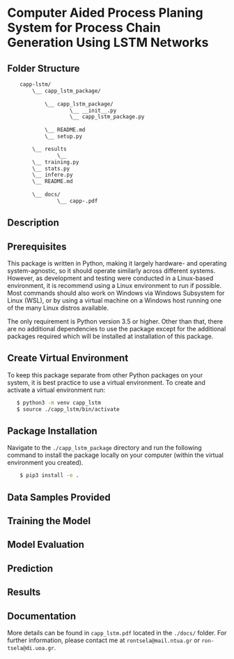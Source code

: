 # Computer Aided Process Planing System for Process Chain Generation Using LSTM Networks

## Folder Structure

```bash
    capp-lstm/
        \__ capp_lstm_package/
            
            \__ capp_lstm_package/
                    \__ __init__.py
                    \__ capp_lstm_package.py
            
            \__ README.md
            \__ setup.py

        \__ results
                \__ 
        \__ training.py
        \__ stats.py
        \__ infere.py
        \__ README.md
        
        \__ docs/
                \__ capp-.pdf
```

## Description

## Prerequisites

This package is written in Python, making it largely hardware- and operating system-agnostic, so it should operate similarly across different systems. However, as development and testing were conducted in a Linux-based environment, it is recommend using a Linux environment to run  if possible. Most commands should also work on Windows via Windows Subsystem for Linux (WSL), or by using a virtual machine on a Windows host running one of the many Linux distros available.

The only requirement is Python version 3.5 or higher. Other than that, there are no additional dependencies to use the package except for the additional packages required which will be installed at installation of this package.

## Create Virtual Environment

To keep this package separate from other Python packages on your system, it is best practice to use a virtual environment. To create and activate a virtual environment run:

```bash
   $ python3 -m venv capp_lstm
   $ source ./capp_lstm/bin/activate
```

## Package Installation 

Navigate to the `./capp_lstm_package` directory and run the following command to install the package locally on your computer (within the virtual environment you created).

```bash
    $ pip3 install -e .
```

## Data Samples Provided

## Training the Model

## Model Evaluation

## Prediction

## Results

## Documentation

More details can be found in `capp_lstm.pdf` located in the `./docs/` folder. For further information, please contact me at `rontsela@mail.ntua.gr` or `ron-tsela@di.uoa.gr`.

